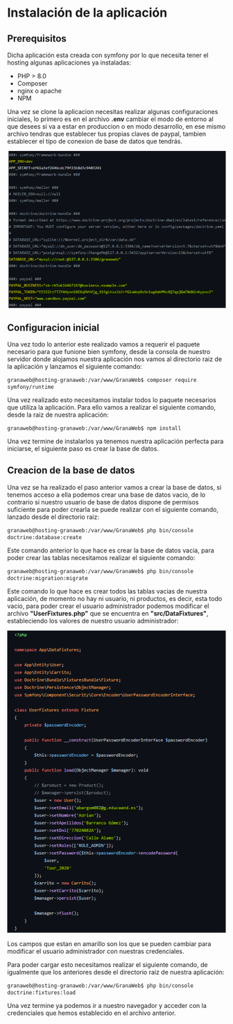 # Instalación de la aplicación

## Prerequisitos
Dicha aplicación esta creada con symfony por lo que necesita tener el hosting algunas aplicaciones ya instaladas:

- PHP > 8.0
- Composer
- nginx o apache
- NPM

Una vez se clone la aplicacion necesitas realizar algunas configuraciones iniciales, lo primero es en el archivo **.env** cambiar el modo de entorno al que desees si va a estar en produccion o en modo desarrollo, en ese mismo archivo tendras que establecer tus propias claves de paypal, tambien establecer el tipo de conexion de base de datos que tendrás.

!["archivo de entorno"](../assets/img/archivo_entorno.png)

## Configuracion inicial

Una vez todo lo anterior este realizado vamos a requerir el paquete necesario para que funione bien symfony, desde la consola de nuestro servidor donde alojamos nuestra aplicación nos vamos al directorio raiz de la aplicación y lanzamos el siguiente comando:

~~~
granaweb@hosting-granaweb:/var/www/GranaWeb$ composer require symfony/runtime
~~~

Una vez realizado esto necesitamos instalar todos lo paquete necesarios que utiliza la aplicación. Para ello vamos a realizar el siguiente comando, desde la raiz de nuestra aplicación:

~~~
granaweb@hosting-granaweb:/var/www/GranaWeb$ npm install
~~~

Una vez termine de instalarlos ya tenemos nuestra aplicación perfecta para iniciarse, el siguiente paso es crear la base de datos.

## Creacion de la base de datos

Una vez se ha realizado el paso anterior vamos a crear la base de datos, si tenemos acceso a ella podemos crear una base de datos vacio, de lo contrario si nuestro usuario de base de datos dispone de permisos suficiente para poder crearla se puede realizar con el siguiente comando, lanzado desde el directorio raiz:

~~~
granaweb@hosting-granaweb:/var/www/GranaWeb$ php bin/console doctrine:database:create
~~~

Este comando anterior lo que hace es crear la base de datos vacia, para poder crear las tablas necesitamos realizar el siguiente comando:

~~~
granaweb@hosting-granaweb:/var/www/GranaWeb$ php bin/console doctrine:migration:migrate
~~~

Este comando lo que hace es crear todos las tablas vacias de nuestra aplicación, de momento no hay ni usuario, ni productos, es decir, esta todo vacio, para poder crear el usuario administrador podemos modificar el archivo **"UserFixtures.php"** que se encuentra en **"src/DataFixtures"**, estableciendo los valores de nuestro usuario administrador:

!["usuario administrador"](../assets/img/admin_user.png)

Los campos que estan en amarillo son los que se pueden cambiar para modificar el usuario administrador con nuestras credenciales.

Para poder cargar esto necesitamos realizar el siguiente comando, de igualmente que los anteriores desde el directorio raiz de nuestra aplicación:

~~~
granaweb@hosting-granaweb:/var/www/GranaWeb$ php bin/console doctrine:fixtures:load
~~~

Una vez termine ya podemos ir a nuestro navegador y acceder con la credenciales que hemos establecido en el archivo anterior.